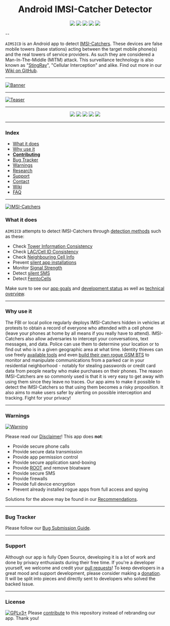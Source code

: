 <h1 align="center">Android IMSI-Catcher Detector</h1>

<p align="center">
  <a target="_blank" href="https://travis-ci.org/CellularPrivacy/Android-IMSI-Catcher-Detector"><img src="https://travis-ci.org/CellularPrivacy/Android-IMSI-Catcher-Detector.svg"></a>
  <a target="_blank" href="https://scan.coverity.com/projects/3346"><img src="https://scan.coverity.com/projects/3346/badge.svg"></a>
  <a target="_blank" href="https://github.com/CellularPrivacy/Android-IMSI-Catcher-Detector/wiki/Development-Status"><img src="https://img.shields.io/badge/Development-ALPHA-blue.svg"></a>
  <a target="_blank" href="https://hosted.weblate.org/projects/aimsicd/strings/"><img src="https://hosted.weblate.org/widgets/aimsicd/-/svg-badge.svg"></a>
  <a target="_blank" href="https://www.bountysource.com/teams/android-imsi-catcher-detector/issues?utm_source=Android%20IMSI-Catcher%20Detector&utm_medium=shield&utm_campaign=bounties_received"><img src="https://www.bountysource.com/badge/team?team_id=40338&style=bounties_received"></a>
</p>

--

`AIMSICD` is an Android app to detect [IMSI-Catchers](https://en.wikipedia.org/wiki/IMSI-catcher). These devices are false mobile towers (base stations) acting between the target mobile phone(s) and the real towers of service providers. As such they are considered a Man-In-The-Middle (MITM) attack. This surveillance technology is also known as "[StingRay](https://en.wikipedia.org/wiki/Stingray_phone_tracker)", "Cellular Interception" and alike. Find out more in our [Wiki on GitHub](https://github.com/CellularPrivacy/Android-IMSI-Catcher-Detector/wiki).

---

[![Banner](https://spideroak.com/share/IFEU2U2JINCA/GitHub/home/SecUpwN/SpiderOak/PROMOTION/AIMSICD-Banner_Large.png)](https://github.com/CellularPrivacy/Android-IMSI-Catcher-Detector/wiki/Status-Icons)

---

[![Teaser](https://spideroak.com/share/IFEU2U2JINCA/GitHub/home/SecUpwN/SpiderOak/PROMOTION/AIMSICD-Teaser.png)](https://github.com/CellularPrivacy/Android-IMSI-Catcher-Detector/wiki)

---

<p align="center">
  <a target="_blank" href="http://aimsicd.store.aptoide.com/"><img src="https://spideroak.com/share/IFEU2U2JINCA/GitHub/home/SecUpwN/SpiderOak/MISC/external/Aptoide.png"></a>
  <a target="_blank" href="https://github.com/CellularPrivacy/Android-IMSI-Catcher-Detector/releases"><img src="https://spideroak.com/share/IFEU2U2JINCA/GitHub/home/SecUpwN/SpiderOak/MISC/external/GitHub.png"></a>
  <a target="_blank" href="https://f-droid.org/repository/browse/?fdid=com.SecUpwN.AIMSICD"><img src="https://spideroak.com/share/IFEU2U2JINCA/GitHub/home/SecUpwN/SpiderOak/MISC/external/F-Droid.png"></a>
  <a target="_blank" href="https://github.com/CellularPrivacy/Android-IMSI-Catcher-Detector/wiki/FAQ#q-why-wont-you-upload-your-app-to-the-google-play-store"><img src="https://spideroak.com/share/IFEU2U2JINCA/GitHub/home/SecUpwN/SpiderOak/MISC/external/NoGooglePlay.png"></a>
  <a target="_blank" href="https://twitter.com/AIMSICD"><img src="https://spideroak.com/share/IFEU2U2JINCA/GitHub/home/SecUpwN/SpiderOak/MISC/external/Twitter.png"></a>
</p>

---

### Index

* [What it does](https://github.com/CellularPrivacy/Android-IMSI-Catcher-Detector#what-it-does)
* [Why use it](https://github.com/CellularPrivacy/Android-IMSI-Catcher-Detector#why-use-it)
* [**Contributing**](https://github.com/CellularPrivacy/Android-IMSI-Catcher-Detector/blob/development/.github/CONTRIBUTING.md)
* [Bug Tracker](https://github.com/CellularPrivacy/Android-IMSI-Catcher-Detector/blob/development/.github/CONTRIBUTING.md#debugging)
* [Warnings](https://github.com/CellularPrivacy/Android-IMSI-Catcher-Detector#warnings)
* [Research](https://spideroak.com/browse/share/AIMSICD/GitHub)
* [Support](https://github.com/CellularPrivacy/Android-IMSI-Catcher-Detector#support)
* [Contact](https://github.com/orgs/CellularPrivacy/people)
* [Wiki](https://github.com/CellularPrivacy/Android-IMSI-Catcher-Detector/wiki)
* [FAQ](https://github.com/CellularPrivacy/Android-IMSI-Catcher-Detector/wiki/FAQ)

---

[![IMSI-Catchers](https://spideroak.com/share/IFEU2U2JINCA/GitHub/home/SecUpwN/SpiderOak/DOCUMENTATION/IMSI-Catchers/IMSI-Catchers.png)](https://github.com/CellularPrivacy/Android-IMSI-Catcher-Detector/wiki)

### What it does

`AIMSICD` attempts to detect IMSI-Catchers through [detection methods](https://github.com/CellularPrivacy/Android-IMSI-Catcher-Detector/issues/230) such as these:
    
* Check [Tower Information Consistency](https://github.com/CellularPrivacy/Android-IMSI-Catcher-Detector/issues/253)
* Check [LAC/Cell ID Consistency](https://github.com/CellularPrivacy/Android-IMSI-Catcher-Detector/issues/91)
* Check [Neighbouring Cell Info](https://github.com/CellularPrivacy/Android-IMSI-Catcher-Detector/issues/264)
* Prevent [silent app installations](https://github.com/CellularPrivacy/Android-IMSI-Catcher-Detector/issues/151)
* Monitor [Signal Strength](https://github.com/CellularPrivacy/Android-IMSI-Catcher-Detector/issues/97)
* Detect [silent SMS](https://github.com/CellularPrivacy/Android-IMSI-Catcher-Detector/wiki/glossary-of-terms#silent-sms)
* Detect [FemtoCells](https://github.com/CellularPrivacy/Android-IMSI-Catcher-Detector/issues/6)

Make sure to see our [app goals](https://github.com/CellularPrivacy/Android-IMSI-Catcher-Detector/wiki/Development-Status#application-goals) and [development status](https://github.com/CellularPrivacy/Android-IMSI-Catcher-Detector/wiki/Development-Status) as well as [technical overview](https://github.com/CellularPrivacy/Android-IMSI-Catcher-Detector/wiki/Technical-Overview).

---

### Why use it

The FBI or local police regularly deploys IMSI-Catchers hidden in vehicles at protests to obtain a record of everyone who attended with a cell phone (leave your phones at home by all means if you really have to attend). IMSI-Catchers also allow adversaries to intercept your conversations, text messages, and data. Police can use them to determine your location or to find out who is in a given geographic area at what time. Identity thieves can use freely [available tools](http://www.nsaplayset.org/) and even [build their own rogue GSM BTS](https://evilsocket.net/2016/03/31/how-to-build-your-own-rogue-gsm-bts-for-fun-and-profit/) to monitor and manipulate communications from a parked car in your residential neighborhood - notably for stealing passwords or credit card data from people nearby who make purchases on their phones. The reason IMSI-Catchers are so commonly used is that it is very easy to get away with using them since they leave no traces. Our app aims to make it possible to detect the IMSI-Catchers so that using them becomes a risky proposition. It also aims to make users safer by alerting on possible interception and tracking. Fight for your privacy!

---

### Warnings

[![Warning](https://spideroak.com/share/IFEU2U2JINCA/GitHub/home/SecUpwN/SpiderOak/DOCUMENTATION/Warning.png)](https://github.com/CellularPrivacy/Android-IMSI-Catcher-Detector/wiki/Development-Status)

Please read our [Disclaimer](https://github.com/CellularPrivacy/Android-IMSI-Catcher-Detector/blob/master/DISCLAIMER)! This app does **not**:

* Provide secure phone calls
* Provide secure data transmission
* Provide app permission control
* Provide secure application sand-boxing
* Provide [ROOT](http://www.xda-developers.com/root) and remove bloatware
* Provide secure SMS
* Provide firewalls
* Provide full device encryption
* Prevent already installed rogue apps from full access and spying

Solutions for the above may be found in our [Recommendations](https://github.com/CellularPrivacy/Android-IMSI-Catcher-Detector/wiki/Recommendations).

---

### Bug Tracker

Please follow our [Bug Submission Guide](https://github.com/CellularPrivacy/Android-IMSI-Catcher-Detector/blob/development/CONTRIBUTING.md#debugging).

---

### Support

Although our app is fully Open Source, developing it is a lot of work and done by privacy enthusiasts during their free time. If you're a developer yourself, we welcome and credit your [pull requests](https://help.github.com/articles/using-pull-requests/)! To keep developers in a great mood and support development, please consider making a [donation](https://github.com/CellularPrivacy/Android-IMSI-Catcher-Detector/wiki/Donations). It will be split into pieces and directly sent to developers who solved the backed Issue.

---

### License

[![GPLv3+](http://gplv3.fsf.org/gplv3-127x51.png)](https://github.com/CellularPrivacy/Android-IMSI-Catcher-Detector/blob/master/LICENSE)
Please [contribute](https://github.com/CellularPrivacy/Android-IMSI-Catcher-Detector/blob/development/.github/CONTRIBUTING.md) to this repository instead of rebranding our app. Thank you!
